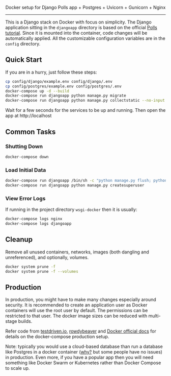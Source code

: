 <p align="center">
	Docker setup for Django Polls app + Postgres + Uvicorn + Gunicorn + Nginx
</p>

***

This is a Django stack on Docker with focus on simplicity. The Django application sitting in the `djangoapp` directory is based on the official [Polls tutorial](https://docs.djangoproject.com/en/3.0/intro/tutorial01/). Since it is mounted into the container, code changes will be automatically applied. All the customizable configuration variables are in the `config` directory.

## Quick Start

If you are in a hurry, just follow these steps:

```bash
cp config/django/example.env config/django/.env
cp config/postgres/example.env config/postgres/.env
docker-compose up -d --build
docker-compose run djangoapp python manage.py migrate
docker-compose run djangoapp python manage.py collectstatic --no-input -v 2
```

Wait for a few seconds for the services to be up and running. Then open the app at http://localhost

## Common Tasks

### Shutting Down

``` bash
docker-compose down
```

### Load Initial Data

```bash
docker-compose run djangoapp /bin/sh -c "python manage.py flush; python manage.py migrate; python manage.py loaddata potter-fixture.json"
docker-compose run djangoapp python manage.py createsuperuser
```

### View Error Logs

If running in the project directory `wsgi-docker` then it is usually:

``` bash
docker-compose logs nginx
docker-compose logs djangoapp
```

## Cleanup

Remove all unused containers, networks, images (both dangling and unreferenced), and optionally, volumes.

``` bash
docker system prune -f
docker system prune -f --volumes
```

## Production

In production, you might have to make many changes especially around security. It is recommended to create an application user as Docker containers will use the root user by default. The permissions can be restricted to that user. The docker image sizes can be reduced with multi-stage builds.

Refer code from [testdriven.io](https://testdriven.io/blog/dockerizing-django-with-postgres-gunicorn-and-nginx/), [rowdybeaver](https://github.com/rowdybeaver/sample-django-docker) and [Docker official docs](https://docs.docker.com/compose/production/) for details on the docker-compose production setup.

Note: typically you would use a cloud-based database than run a database like Postgres in a docker container ([why?](https://vsupalov.com/database-in-docker/) but some people have no issues) in production. Even more, if you have a popular app then you will need something like Docker Swarm or Kubernetes rather than Docker Compose to scale up.
